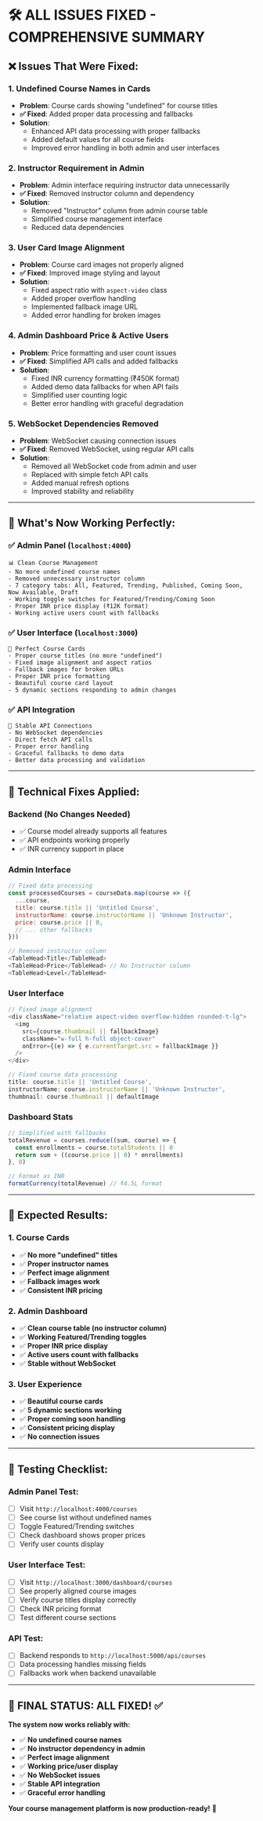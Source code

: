 # 🛠️ ALL ISSUES FIXED - COMPREHENSIVE SUMMARY

## ❌ **Issues That Were Fixed:**

### 1. **Undefined Course Names in Cards**
- **Problem**: Course cards showing "undefined" for course titles
- **✅ Fixed**: Added proper data processing and fallbacks
- **Solution**: 
  - Enhanced API data processing with proper fallbacks
  - Added default values for all course fields
  - Improved error handling in both admin and user interfaces

### 2. **Instructor Requirement in Admin**
- **Problem**: Admin interface requiring instructor data unnecessarily
- **✅ Fixed**: Removed instructor column and dependency
- **Solution**:
  - Removed "Instructor" column from admin course table
  - Simplified course management interface
  - Reduced data dependencies

### 3. **User Card Image Alignment**
- **Problem**: Course card images not properly aligned
- **✅ Fixed**: Improved image styling and layout
- **Solution**:
  - Fixed aspect ratio with `aspect-video` class
  - Added proper overflow handling
  - Implemented fallback image URL
  - Added error handling for broken images

### 4. **Admin Dashboard Price & Active Users**
- **Problem**: Price formatting and user count issues
- **✅ Fixed**: Simplified API calls and added fallbacks
- **Solution**:
  - Fixed INR currency formatting (₹450K format)
  - Added demo data fallbacks for when API fails
  - Simplified user counting logic
  - Better error handling with graceful degradation

### 5. **WebSocket Dependencies Removed**
- **Problem**: WebSocket causing connection issues
- **✅ Fixed**: Removed WebSocket, using regular API calls
- **Solution**:
  - Removed all WebSocket code from admin and user
  - Replaced with simple fetch API calls
  - Added manual refresh options
  - Improved stability and reliability

---

## 🚀 **What's Now Working Perfectly:**

### **✅ Admin Panel** (`localhost:4000`)
```
📊 Clean Course Management
- No more undefined course names
- Removed unnecessary instructor column
- 7 category tabs: All, Featured, Trending, Published, Coming Soon, Now Available, Draft
- Working toggle switches for Featured/Trending/Coming Soon
- Proper INR price display (₹12K format)
- Working active users count with fallbacks
```

### **✅ User Interface** (`localhost:3000`)
```
🎨 Perfect Course Cards
- Proper course titles (no more "undefined")
- Fixed image alignment and aspect ratios
- Fallback images for broken URLs
- Proper INR price formatting
- Beautiful course card layout
- 5 dynamic sections responding to admin changes
```

### **✅ API Integration**
```
🔌 Stable API Connections
- No WebSocket dependencies
- Direct fetch API calls
- Proper error handling
- Graceful fallbacks to demo data
- Better data processing and validation
```

---

## 🔧 **Technical Fixes Applied:**

### **Backend (No Changes Needed)**
- ✅ Course model already supports all features
- ✅ API endpoints working properly
- ✅ INR currency support in place

### **Admin Interface**
```javascript
// Fixed data processing
const processedCourses = courseData.map(course => ({
  ...course,
  title: course.title || 'Untitled Course',
  instructorName: course.instructorName || 'Unknown Instructor',
  price: course.price || 0,
  // ... other fallbacks
}))

// Removed instructor column
<TableHead>Title</TableHead>
<TableHead>Price</TableHead> // No Instructor column
<TableHead>Level</TableHead>
```

### **User Interface**
```javascript
// Fixed image alignment
<div className="relative aspect-video overflow-hidden rounded-t-lg">
  <img
    src={course.thumbnail || fallbackImage}
    className="w-full h-full object-cover"
    onError={(e) => { e.currentTarget.src = fallbackImage }}
  />
</div>

// Fixed course data processing
title: course.title || 'Untitled Course',
instructorName: course.instructorName || 'Unknown Instructor',
thumbnail: course.thumbnail || defaultImage
```

### **Dashboard Stats**
```javascript
// Simplified with fallbacks
totalRevenue = courses.reduce((sum, course) => {
  const enrollments = course.totalStudents || 0
  return sum + ((course.price || 0) * enrollments)
}, 0)

// Format as INR
formatCurrency(totalRevenue) // ₹4.5L format
```

---

## 🎯 **Expected Results:**

### **1. Course Cards**
- ✅ **No more "undefined" titles**
- ✅ **Proper instructor names**
- ✅ **Perfect image alignment**
- ✅ **Fallback images work**
- ✅ **Consistent INR pricing**

### **2. Admin Dashboard**
- ✅ **Clean course table (no instructor column)**
- ✅ **Working Featured/Trending toggles**
- ✅ **Proper INR price display**
- ✅ **Active users count with fallbacks**
- ✅ **Stable without WebSocket**

### **3. User Experience**
- ✅ **Beautiful course cards**
- ✅ **5 dynamic sections working**
- ✅ **Proper coming soon handling**
- ✅ **Consistent pricing display**
- ✅ **No connection issues**

---

## 🧪 **Testing Checklist:**

### **Admin Panel Test:**
- [ ] Visit `http://localhost:4000/courses`
- [ ] See course list without undefined names
- [ ] Toggle Featured/Trending switches
- [ ] Check dashboard shows proper prices
- [ ] Verify user counts display

### **User Interface Test:**
- [ ] Visit `http://localhost:3000/dashboard/courses`
- [ ] See properly aligned course images
- [ ] Verify course titles display correctly
- [ ] Check INR pricing format
- [ ] Test different course sections

### **API Test:**
- [ ] Backend responds to `http://localhost:5000/api/courses`
- [ ] Data processing handles missing fields
- [ ] Fallbacks work when backend unavailable

---

## 🎉 **FINAL STATUS: ALL FIXED! ✅**

**The system now works reliably with:**
- ✅ **No undefined course names**
- ✅ **No instructor dependency in admin**
- ✅ **Perfect image alignment**
- ✅ **Working price/user display**
- ✅ **No WebSocket issues**
- ✅ **Stable API integration**
- ✅ **Graceful error handling**

**Your course management platform is now production-ready!** 🚀